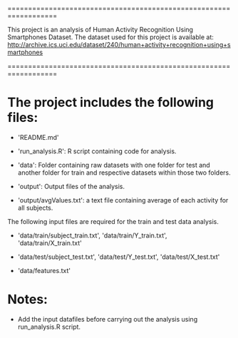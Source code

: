 
==================================================================

This project is an analysis of Human Activity Recognition Using Smartphones Dataset.
The dataset used for this project is available at: http://archive.ics.uci.edu/dataset/240/human+activity+recognition+using+smartphones

==================================================================


The project includes the following files:
=========================================

- 'README.md'

- 'run_analysis.R': R script containing code for analysis.

- 'data': Folder containing raw datasets with one folder for test and another folder for train and respective datasets within those two folders.

- 'output': Output files of the analysis.

- 'output/avgValues.txt': a text file containing average of each activity for all subjects.


The following input files are required for the train and test data analysis. 

- 'data/train/subject_train.txt', 'data/train/Y_train.txt', 'data/train/X_train.txt' 

- 'data/test/subject_test.txt', 'data/test/Y_test.txt', 'data/test/X_test.txt'

- 'data/features.txt'

  
Notes: 
======
- Add the input datafiles before carrying out the analysis using run_analysis.R script.

